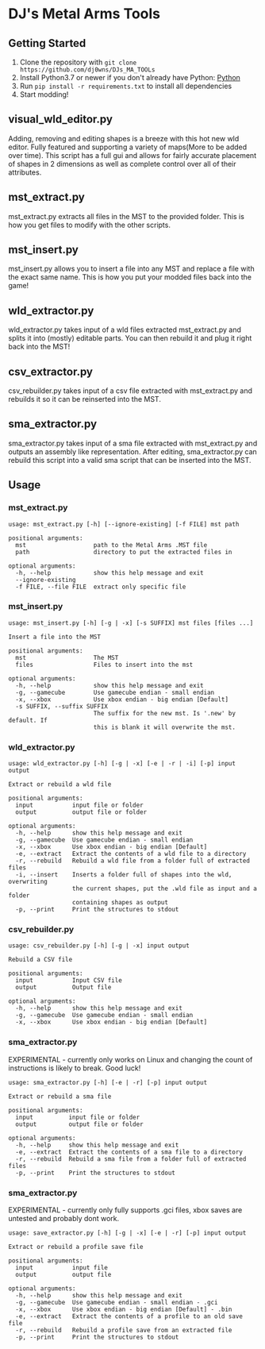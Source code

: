 # DJ's Metal Arms Tools #

## Getting Started ##
1. Clone the repository with `git clone https://github.com/dj0wns/DJs_MA_TOOLs`
2. Install Python3.7 or newer if you don't already have Python: [Python](https://www.python.org/downloads/)
3. Run `pip install -r requirements.txt` to install all dependencies
4. Start modding!

## visual\_wld\_editor.py ##
Adding, removing and editing shapes is a breeze with this hot new wld editor. Fully featured and supporting a variety of maps(More to be added over time). This script has a full gui and allows for fairly accurate placement of shapes in 2 dimensions as well as complete control over all of their attributes.

## mst\_extract.py ##
mst\_extract.py extracts all files in the MST to the provided folder. This is how you get files to modify with the other scripts.

## mst\_insert.py ##
mst\_insert.py allows you to insert a file into any MST and replace a file with the exact same name. This is how you put your modded files back into the game!

## wld\_extractor.py ##
wld\_extractor.py takes input of a wld files extracted mst\_extract.py and splits it into (mostly) editable parts. You can then rebuild it and plug it right back into the MST!

## csv\_extractor.py ##
csv\_rebuilder.py takes input of a csv file extracted with mst\_extract.py and rebuilds it so it can be reinserted into the MST.

## sma\_extractor.py ##
sma\_extractor.py takes input of a sma file extracted with mst\_extract.py and outputs an assembly like representation. After editing, sma\_extractor.py can rebuild this script into a valid sma script that can be inserted into the MST.

## Usage ##

### mst\_extract.py ###
```
usage: mst_extract.py [-h] [--ignore-existing] [-f FILE] mst path

positional arguments:
  mst                   path to the Metal Arms .MST file
  path                  directory to put the extracted files in

optional arguments:
  -h, --help            show this help message and exit
  --ignore-existing
  -f FILE, --file FILE  extract only specific file
```


### mst\_insert.py ###
```
usage: mst_insert.py [-h] [-g | -x] [-s SUFFIX] mst files [files ...]

Insert a file into the MST

positional arguments:
  mst                   The MST
  files                 Files to insert into the mst

optional arguments:
  -h, --help            show this help message and exit
  -g, --gamecube        Use gamecube endian - small endian
  -x, --xbox            Use xbox endian - big endian [Default]
  -s SUFFIX, --suffix SUFFIX
                        The suffix for the new mst. Is '.new' by default. If
                        this is blank it will overwrite the mst.
```


### wld\_extractor.py ###
```
usage: wld_extractor.py [-h] [-g | -x] [-e | -r | -i] [-p] input output

Extract or rebuild a wld file

positional arguments:
  input           input file or folder
  output          output file or folder

optional arguments:
  -h, --help      show this help message and exit
  -g, --gamecube  Use gamecube endian - small endian
  -x, --xbox      Use xbox endian - big endian [Default]
  -e, --extract   Extract the contents of a wld file to a directory
  -r, --rebuild   Rebuild a wld file from a folder full of extracted files
  -i, --insert    Inserts a folder full of shapes into the wld, overwriting
                  the current shapes, put the .wld file as input and a folder
                  containing shapes as output
  -p, --print     Print the structures to stdout
```

### csv\_rebuilder.py ###
```
usage: csv_rebuilder.py [-h] [-g | -x] input output

Rebuild a CSV file

positional arguments:
  input           Input CSV file
  output          Output file

optional arguments:
  -h, --help      show this help message and exit
  -g, --gamecube  Use gamecube endian - small endian
  -x, --xbox      Use xbox endian - big endian [Default]
```


### sma\_extractor.py ###

EXPERIMENTAL - currently only works on Linux and changing the count of instructions is likely to break. Good luck!

```
usage: sma_extractor.py [-h] [-e | -r] [-p] input output

Extract or rebuild a sma file

positional arguments:
  input          input file or folder
  output         output file or folder

optional arguments:
  -h, --help     show this help message and exit
  -e, --extract  Extract the contents of a sma file to a directory
  -r, --rebuild  Rebuild a sma file from a folder full of extracted files
  -p, --print    Print the structures to stdout
```

### sma\_extractor.py ###

EXPERIMENTAL - currently only fully supports .gci files, xbox saves are untested and probably dont work.

```
usage: save_extractor.py [-h] [-g | -x] [-e | -r] [-p] input output

Extract or rebuild a profile save file

positional arguments:
  input           input file
  output          output file

optional arguments:
  -h, --help      show this help message and exit
  -g, --gamecube  Use gamecube endian - small endian - .gci
  -x, --xbox      Use xbox endian - big endian [Default] - .bin
  -e, --extract   Extract the contents of a profile to an old save file
  -r, --rebuild   Rebuild a profile save from an extracted file
  -p, --print     Print the structures to stdout
``` 
